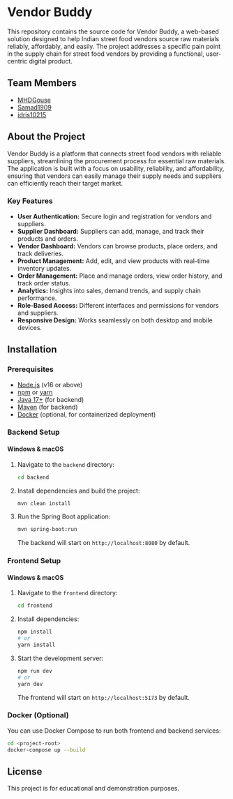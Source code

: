 # Vendor Buddy

This repository contains the source code for Vendor Buddy, a web-based solution designed to help Indian street food vendors source raw materials reliably, affordably, and easily. The project addresses a specific pain point in the supply chain for street food vendors by providing a functional, user-centric digital product.

## Team Members
- [MHDGouse](https://github.com/MHDGouse)
- [Samad1909](https://github.com/Samad1909)
- [idris10215](https://github.com/idris10215)

## About the Project
Vendor Buddy is a platform that connects street food vendors with reliable suppliers, streamlining the procurement process for essential raw materials. The application is built with a focus on usability, reliability, and affordability, ensuring that vendors can easily manage their supply needs and suppliers can efficiently reach their target market.

### Key Features
- **User Authentication:** Secure login and registration for vendors and suppliers.
- **Supplier Dashboard:** Suppliers can add, manage, and track their products and orders.
- **Vendor Dashboard:** Vendors can browse products, place orders, and track deliveries.
- **Product Management:** Add, edit, and view products with real-time inventory updates.
- **Order Management:** Place and manage orders, view order history, and track order status.
- **Analytics:** Insights into sales, demand trends, and supply chain performance.
- **Role-Based Access:** Different interfaces and permissions for vendors and suppliers.
- **Responsive Design:** Works seamlessly on both desktop and mobile devices.

## Installation

### Prerequisites
- [Node.js](https://nodejs.org/) (v16 or above)
- [npm](https://www.npmjs.com/) or [yarn](https://yarnpkg.com/)
- [Java 17+](https://adoptopenjdk.net/) (for backend)
- [Maven](https://maven.apache.org/) (for backend)
- [Docker](https://www.docker.com/) (optional, for containerized deployment)

### Backend Setup

#### Windows & macOS
1. Navigate to the `backend` directory:
   ```sh
   cd backend
   ```
2. Install dependencies and build the project:
   ```sh
   mvn clean install
   ```
3. Run the Spring Boot application:
   ```sh
   mvn spring-boot:run
   ```
   The backend will start on `http://localhost:8080` by default.

### Frontend Setup

#### Windows & macOS
1. Navigate to the `frontend` directory:
   ```sh
   cd frontend
   ```
2. Install dependencies:
   ```sh
   npm install
   # or
   yarn install
   ```
3. Start the development server:
   ```sh
   npm run dev
   # or
   yarn dev
   ```
   The frontend will start on `http://localhost:5173` by default.

### Docker (Optional)
You can use Docker Compose to run both frontend and backend services:

```sh
cd <project-root>
docker-compose up --build
```

## License
This project is for educational and demonstration purposes.
